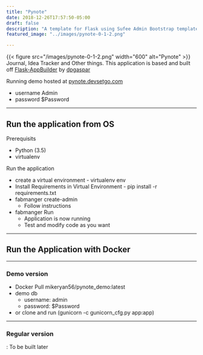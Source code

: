 ```yaml
---
title: "Pynote"
date: 2018-12-26T17:57:50-05:00
draft: false
description: "A template for Flask using Sufee Admin Bootstrap template."
featured_image: "../images/pynote-0-1-2.png"

---
```

{{< figure src="/images/pynote-0-1-2.png" width="600" alt="Pynote" >}}
Journal, Idea Tracker and Other things. This application is based and built off [Flask-AppBuilder](https://github.com/dpgaspar/Flask-AppBuilder) by [dpgaspar](https://github.com/dpgaspar)

Running demo hosted at [pynote.devsetgo.com](https://pynote.devsetgo.com)

* username Admin
* password $Password

-------------------------------------------------------------
## Run the application from OS
Prerequisits
* Python (3.5)
* virtualenv

Run the application
* create a virtual environment - virtualenv env
* Install Requirements in Virtual Environment - pip install -r requirements.txt
* fabmanger create-admin
    - Follow instructions
* fabmanger Run
    - Application is now running
    - Test and modify code as you want

----------------------------------------------------------
## Run the Application with Docker
----------------------------------------------------------
### Demo version
* Docker Pull mikeryan56/pynote_demo:latest
* demo db
    - username: admin
    - password: $Password
* or clone and run (gunicorn -c gunicorn_cfg.py app:app)

----------------------------------------------------------
### Regular version
: To be built later